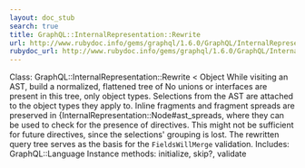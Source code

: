```yaml
---
layout: doc_stub
search: true
title: GraphQL::InternalRepresentation::Rewrite
url: http://www.rubydoc.info/gems/graphql/1.6.0/GraphQL/InternalRepresentation/Rewrite
rubydoc_url: http://www.rubydoc.info/gems/graphql/1.6.0/GraphQL/InternalRepresentation/Rewrite
---
```


Class: GraphQL::InternalRepresentation::Rewrite < Object
While visiting an AST, build a normalized, flattened tree of  No
unions or interfaces are present in this tree, only object types. 
Selections from the AST are attached to the object types they apply
to. 
Inline fragments and fragment spreads are preserved in
{InternalRepresentation::Node#ast_spreads, where they can be used to
check for the presence of directives. This might not be sufficient
for future directives, since the selections' grouping is lost. 
The rewritten query tree serves as the basis for the
`FieldsWillMerge` validation. 
Includes:
GraphQL::Language
Instance methods:
initialize, skip?, validate

